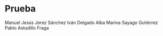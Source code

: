 # Prueba

Manuel Jesús Jerez Sánchez
Iván Delgado Alba
Marina Sayago Gutiérrez
Pablo Astudillo Fraga
